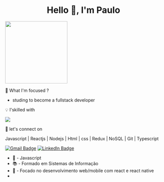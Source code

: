 
<h1 align="center">Hello 👋, I'm Paulo</h1>
<img src="https://user-images.githubusercontent.com/32932621/124854080-4b2bcd80-df7d-11eb-9a00-39c6613b509c.png" width="200px"/>


🚀 What I'm focused ? 
  * studing to become a fullstack developer

💡 I'skilled with

<a href="https://reactjs.org/" target="_blank">
 <img src="https://img.icons8.com/plasticine/100/000000/react.png"/>
</a>


🤝 let's connect on


Javascript | Reactjs | Nodejs | Html | css | Redux | NoSQL | Git | Typescript

[![Gmail Badge](https://img.shields.io/badge/-Gmail-c13b2d?style=plastic&logo=gmail&logoColor=white&color=c13b2d&link=mailTo:paulo2602silva@gmail.com)](mailto:paulo2602silva@gmail.com)
[![LinkedIn Badge](https://img.shields.io/badge/-LinkedIn-0074b0?style=plastic&logo=linkedIn&logoColor=white&color=0074b0)](https://www.linkedin.com/in/paulo-roberto)

 
- 💙 - Javascript
- 📚 - Formado em Sistemas de Informação
- 🚀 - Focado no desenvolvimento web/mobile com react e react native
- 


 
